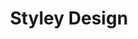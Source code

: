 ---
layout: chapter
title: Styley Design
slides:

    - class: title-slide

      content: |

        ![Gather Workshops Logo]([[BASE_URL]]/theme/assets/images/gw_logo.png)

        # Styley Design
        _Making things pretty with CSS_


      notes: |

        :)




    - content: |

        ## Otter Page Design Demo

        <p data-height="550" style="height:550px;" data-theme-id="19418" data-slug-hash="BjEOVj" data-default-tab="result" data-user="gatherworkshops" class='codepen'>See the Pen <a href='http://codepen.io/gatherworkshops/pen/BjEOVj/'>Otter Challenge CSS Demo</a> by Gather Workshops (<a href='http://codepen.io/gatherworkshops'>@gatherworkshops</a>) on <a href='http://codepen.io'>CodePen</a>.</p>
        <script async src="//assets.codepen.io/assets/embed/ei.js"></script> 

        In this chapter we'll use code to apply some really slick design.



    - content: |

        ## Naming Things

        Find the `h1` and add the class `pageHeading`

        ```html
        <h1 class="pageHeading">Otters</h1>
        ```
        {:.big-code}

        We can now design the heading using its class name




    - content: |

        ## Open the CSS Panel

        ![Screenshot of CodePen UI](assets/images/codepen-css.png)
        
        Design code is written in the CSS panel in CodePen.



    - content: |

        ## Writing a Rule

        ```css
        .pageHeading {
          color: steelblue;
        }
        ```
        {:.big-code}

        We create one design rule for each class name we make up.
        Make sure to check your spelling of "color"!

        Your page heading should now be a grey-blue colour.
        {:.checkpoint}




    - content: |

        ## Font Options

        ```css
        .pageHeading {
          color: steelblue;
          font-family: Trebuchet MS;
          font-size: 80px;
        }
        ```
        {:.big-code data-line="1-2, 5" }

        Many lines of design can be added to a single rule.

        Your heading should now be large and a plain font.
        {:.checkpoint}




    - content: |

        ## Text Design Options

        ```css
        .pageHeading {
          color: red;
          font-family: Trebuchet MS;
          font-size: 80px;
          text-align: center;
          text-shadow: 3px 3px 3px black;
        }
        ```
        {:.big-code data-line="1-4, 7" }

        You can also use CSS to align and decorate your text.

        Your heading should be centered with a drop shadow.
        {:.checkpoint}



    - content: |

        ## Identify the Tagline

        ```html
        <p class="tagline">
        They're otterly adorable.
        </p>
        ```
        {:.big-code}

        Follow the same process to design the tagline under your heading.

        Find the tagline paragraph and add a class name.
        {:.checkpoint} 




    - content: |

        ## Create a matching design rule

        ```css
        .tagline {
          color: purple;
          font-family: Comic Sans MS;
          font-size: 25px;
          font-weight: bold;
          text-align: center;
        }
        ```
        {:.big-code}

        In your CSS panel, create a new rule for the tagline.

        Your tagline should be big, bold, purple and Comic Sans.
        {:.checkpoint}



    - content: |

        ## Spacing Around Elements

        ```css
        .pageHeading {
          color: red;
          font-family: Trebuchet MS;
          font-size: 80px;
          text-align: center;
          text-shadow: 3px 3px 3px black;
          margin-bottom: 0;
        }

        .tagline {
          ...
          margin-top: 0;
        }
        ```
        {:data-line="1-6, 8-11, 17" }

        Move your tagline closer to your page heading 
        by changing the margin on both elements.

        Your tagline should be much closer to your page heading.
        {:.checkpoint}




    - content: |

        ## Challenge: Design your Subheadings

        Make a new design rule called `subheading` 
        and apply it to all three subheadings.

        Base your subheading design on your page heading style.
        {:.checkpoint}



    - content: |

        ## Styling based on Element Type

        ```css
        p {
          color: darkblue;
          font-family: Verdana;
          font-size: 16px;
          line-height: 150%;
        }
        ```
        {:.big-code}

        We can style all paragraphs at the same time.

        Notice there is no dot in front of the rule name
        when styling elements by their tag name!




    - content: |

        ## Styling all Images

        ```css
        img {
          margin-right: 10px;
          margin-bottom: 10px;
          border-style: solid;
          border-width: 5px;
          border-color: white;
          box-shadow: 5px 5px 5px black;
        }
        ```
        {:.big-code}

        We can use the same approach to design all images at once.



    - content: |

        ## Final Result

        <p data-height="550" style="height:550px;" data-theme-id="19418" data-slug-hash="BjEOVj" data-default-tab="result" data-user="gatherworkshops" class='codepen'>See the Pen <a href='http://codepen.io/gatherworkshops/pen/BjEOVj/'>Otter Challenge Demo</a> by Gather Workshops (<a href='http://codepen.io/gatherworkshops'>@gatherworkshops</a>) on <a href='http://codepen.io'>CodePen</a>.</p>
        <script async src="//assets.codepen.io/assets/embed/ei.js"></script> 

        Your own output should now look something like this.
        {:.checkpoint}




    - content: |

        ## Stuff We Covered

        - **Rule Structure**
          A design rule is made up of a target and a bunch of lines of design.
        - **Class Styles**
          A design rule can be applied to specific elements using a class name
        - **Element Styles**
          A design rule can be applied to all elements of one kind by the element name
        {:.flex-list}



    - content: |

        ![Thumbs Up!]([[BASE_URL]]/theme/assets/images/thumbs-up.svg){: height="200" }

        ## Styley Design: Complete!

        Great, now a wee bit about layout...

        [Take me to the next chapter!](layout-basics.html)


      notes: |

        Great! Now that we know the basics, let's get started on our own projects.

---